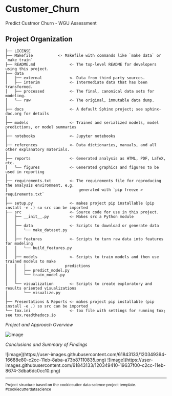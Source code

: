 Customer_Churn
==============================

Predict Custmor Churn - WGU Assessment

Project Organization
------------

    ├── LICENSE
    ├── Makefile           <- Makefile with commands like `make data` or `make train`
    ├── README.md               <- The top-level README for developers using this project.
    ├── data
    │   ├── external            <- Data from third party sources.
    │   ├── interim             <- Intermediate data that has been transformed.
    │   ├── processed           <- The final, canonical data sets for modeling.
    │   └── raw                 <- The original, immutable data dump.
    │
    ├── docs                    <- A default Sphinx project; see sphinx-doc.org for details
    │
    ├── models                  <- Trained and serialized models, model predictions, or model summaries
    │
    ├── notebooks               <- Jupyter notebooks
    │
    ├── references              <- Data dictionaries, manuals, and all other explanatory materials.
    │
    ├── reports                 <- Generated analysis as HTML, PDF, LaTeX, etc.
    │   └── figures             <- Generated graphics and figures to be used in reporting
    │
    ├── requirements.txt        <- The requirements file for reproducing the analysis environment, e.g.
    │                               generated with `pip freeze > requirements.txt`
    │
    ├── setup.py                <- makes project pip installable (pip install -e .) so src can be imported
    ├── src                     <- Source code for use in this project.
    │   ├── __init__.py         <- Makes src a Python module
    │   │
    │   ├── data                <- Scripts to download or generate data
    │   │   └── make_dataset.py
    │   │
    │   ├── features            <- Scripts to turn raw data into features for modeling
    │   │   └── build_features.py
    │   │
    │   ├── models              <- Scripts to train models and then use trained models to make
    │   │   │                 predictions
    │   │   ├── predict_model.py
    │   │   └── train_model.py
    │   │
    │   └── visualization       <- Scripts to create exploratory and results oriented visualizations
    │       └── visualize.py
    │
    ├── Presentations & Reports <- makes project pip installable (pip install -e .) so src can be imported
    └── tox.ini                 <- tox file with settings for running tox; see tox.readthedocs.io
    
<p> <medium> <i> Project and Approach Overview </i></medium></p>
    
![image](https://user-images.githubusercontent.com/61843133/120349326-0650af00-c2cc-11eb-8d05-ffd633d69c27.png)

<p> <medium><i> Conclusions and Summary of Findings </i></medium></p>
![image](https://user-images.githubusercontent.com/61843133/120349394-16688e80-c2cc-11eb-8aba-a73b87110835.png)
![image](https://user-images.githubusercontent.com/61843133/120349410-19637f00-c2cc-11eb-8674-3dba6dc0cc10.png)

--------
<p><small>Project structure based on the cookiecutter data science project template</a>. #cookiecutterdatascience</small></p>
